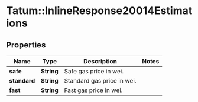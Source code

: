 # Tatum::InlineResponse20014Estimations

## Properties
Name | Type | Description | Notes
------------ | ------------- | ------------- | -------------
**safe** | **String** | Safe gas price in wei. | 
**standard** | **String** | Standard gas price in wei. | 
**fast** | **String** | Fast gas price in wei. | 


